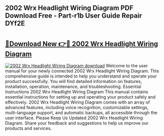 ## 2002 Wrx Headlight Wiring Diagram PDF Download Free - Part-r1b User Guide Repair DYf2E

# <h2><a href="http://dfry5zr.blite.top/?on=2002+Wrx+Headlight+Wiring+Diagram">🔗Download New 👉🔴 2002 Wrx Headlight Wiring Diagram</a></h2>

[![2002 Wrx Headlight Wiring Diagram download](https://i.imgur.com/lujVjoI.png)](http://dfry5zr.blite.top/?on=2002+Wrx+Headlight+Wiring+Diagram)
Welcome to the user manual for your newly connected 2002 Wrx Headlight Wiring Diagram. This comprehensive guide is intended to help you understand and operate your product successfully. You will find detailed information on features, installation, operation, maintenance, and troubleshooting. Essential Instructions 2002 Wrx Headlight Wiring Diagram This manual contains essential instructions for setting up and operating your product safely and effectively. 2002 Wrx Headlight Wiring Diagram comes with an array of advanced features, including voice recognition, customizable settings, multi-language support, and automatic backups, all accessible through the user interface. Please Keep Us Updated 2002 Wrx Headlight Wiring Diagram. Share your feedback and suggestions to help us improve our products and services.
